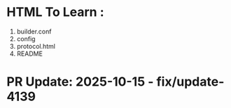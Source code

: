 # HTML To Learn :

1. builder.conf
2. config
3. protocol.html  
4. README

# PR Update: 2025-10-15 - fix/update-4139
